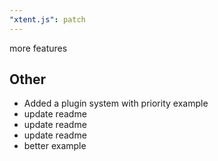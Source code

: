 ```yaml
---
"xtent.js": patch
---
```


more features
## Other
- Added a plugin system with priority example
- update readme
- update readme
- update readme
- better example
